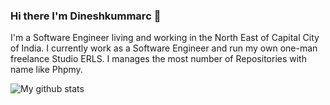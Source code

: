 ### Hi there I'm Dineshkummarc 👋
<!--
**dineshkummarc/dineshkummarc** is a ✨ _special_ ✨ repository because its `README.md` (this file) appears on your GitHub profile.

Here are some ideas to get you started:

- 🔭 I’m currently working on ...
- 🌱 I’m currently learning ...
- 👯 I’m looking to collaborate on ...
- 🤔 I’m looking for help with ...
- 💬 Ask me about ...
- 📫 How to reach me: ...
- 😄 Pronouns: ...
- ⚡ Fun fact: ...
-->

I'm a Software Engineer living and working in the North East of Capital City of India. I currently work as a Software Engineer and run my own one-man freelance Studio ERLS.
I manages the most number of Repositories with name like Phpmy<Repository>.

![My github stats](https://github-readme-stats.vercel.app/api?username=dineshkummarc&count_private=true&show_icons=true)
